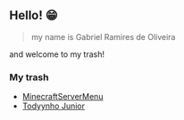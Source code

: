 ## Hello! 😁

> my name is Gabriel Ramires de Oliveira

and welcome to my trash!

### My trash
 - [MinecraftServerMenu](https://github.com/gabrielramires/MinecraftServerMenu)
 - [Todyynho Junior](https://github.com/gabrielramires/Todyynho-Junior)
